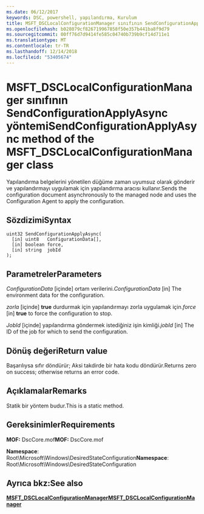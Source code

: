 ```yaml
---
ms.date: 06/12/2017
keywords: DSC, powershell, yapılandırma, Kurulum
title: MSFT_DSCLocalConfigurationManager sınıfının SendConfigurationApplyAsync yöntemi
ms.openlocfilehash: b028079cf826719967858f50e357b441ba8f9d79
ms.sourcegitcommit: 00ff76d7d9414fe585c04740b739b9cf14d711e1
ms.translationtype: MT
ms.contentlocale: tr-TR
ms.lasthandoff: 12/14/2018
ms.locfileid: "53405674"
---
```

# <a name="sendconfigurationapplyasync-method-of-the-msftdsclocalconfigurationmanager-class"></a><span data-ttu-id="e8ff8-103">MSFT_DSCLocalConfigurationManager sınıfının SendConfigurationApplyAsync yöntemi</span><span class="sxs-lookup"><span data-stu-id="e8ff8-103">SendConfigurationApplyAsync method of the MSFT_DSCLocalConfigurationManager class</span></span>

<span data-ttu-id="e8ff8-104">Yapılandırma belgelerini yönetilen düğüme zaman uyumsuz olarak gönderir ve yapılandırmayı uygulamak için yapılandırma aracısı kullanır.</span><span class="sxs-lookup"><span data-stu-id="e8ff8-104">Sends the configuration document asynchronously to the managed node and uses the Configuration Agent to apply the configuration.</span></span>

## <a name="syntax"></a><span data-ttu-id="e8ff8-105">Sözdizimi</span><span class="sxs-lookup"><span data-stu-id="e8ff8-105">Syntax</span></span>

```mof
uint32 SendConfigurationApplyAsync(
  [in] uint8   ConfigurationData[],
  [in] boolean force,
  [in] string  jobId
);
```

## <a name="parameters"></a><span data-ttu-id="e8ff8-106">Parametreler</span><span class="sxs-lookup"><span data-stu-id="e8ff8-106">Parameters</span></span>

<span data-ttu-id="e8ff8-107">*ConfigurationData* \[içinde\] ortam verilerini.</span><span class="sxs-lookup"><span data-stu-id="e8ff8-107">*ConfigurationData* \[in\] The environment data for the configuration.</span></span>

<span data-ttu-id="e8ff8-108">*zorla* \[içinde\] **true** durdurmak için yapılandırmayı zorla uygulamak için.</span><span class="sxs-lookup"><span data-stu-id="e8ff8-108">*force* \[in\] **true** to force the configuration to stop.</span></span>

<span data-ttu-id="e8ff8-109">*JobId* \[içinde\] yapılandırma göndermek istediğiniz işin kimliği.</span><span class="sxs-lookup"><span data-stu-id="e8ff8-109">*jobId* \[in\] The ID of the job for which to send the configuration.</span></span>

## <a name="return-value"></a><span data-ttu-id="e8ff8-110">Dönüş değeri</span><span class="sxs-lookup"><span data-stu-id="e8ff8-110">Return value</span></span>

<span data-ttu-id="e8ff8-111">Başarılıysa sıfır döndürür; Aksi takdirde bir hata kodu döndürür.</span><span class="sxs-lookup"><span data-stu-id="e8ff8-111">Returns zero on success; otherwise returns an error code.</span></span>

## <a name="remarks"></a><span data-ttu-id="e8ff8-112">Açıklamalar</span><span class="sxs-lookup"><span data-stu-id="e8ff8-112">Remarks</span></span>

<span data-ttu-id="e8ff8-113">Statik bir yöntem budur.</span><span class="sxs-lookup"><span data-stu-id="e8ff8-113">This is a static method.</span></span>

## <a name="requirements"></a><span data-ttu-id="e8ff8-114">Gereksinimler</span><span class="sxs-lookup"><span data-stu-id="e8ff8-114">Requirements</span></span>

<span data-ttu-id="e8ff8-115">**MOF:** DscCore.mof</span><span class="sxs-lookup"><span data-stu-id="e8ff8-115">**MOF:** DscCore.mof</span></span>

<span data-ttu-id="e8ff8-116">**Namespace**: Root\Microsoft\Windows\DesiredStateConfiguration</span><span class="sxs-lookup"><span data-stu-id="e8ff8-116">**Namespace**: Root\Microsoft\Windows\DesiredStateConfiguration</span></span>

## <a name="see-also"></a><span data-ttu-id="e8ff8-117">Ayrıca bkz:</span><span class="sxs-lookup"><span data-stu-id="e8ff8-117">See also</span></span>

[<span data-ttu-id="e8ff8-118">**MSFT_DSCLocalConfigurationManager**</span><span class="sxs-lookup"><span data-stu-id="e8ff8-118">**MSFT_DSCLocalConfigurationManager**</span></span>](msft-dsclocalconfigurationmanager.md)